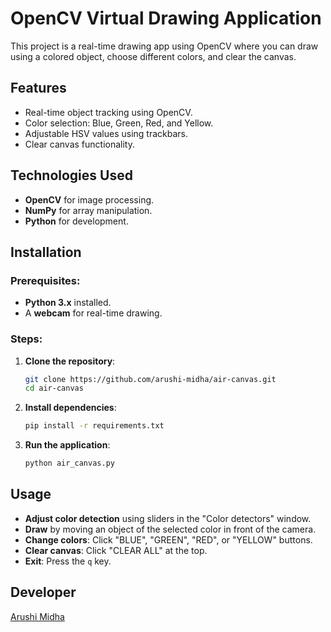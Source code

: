# OpenCV Virtual Drawing Application

This project is a real-time drawing app using OpenCV where you can draw using a colored object, choose different colors, and clear the canvas.

## Features
- Real-time object tracking using OpenCV.
- Color selection: Blue, Green, Red, and Yellow.
- Adjustable HSV values using trackbars.
- Clear canvas functionality.

## Technologies Used
- **OpenCV** for image processing.
- **NumPy** for array manipulation.
- **Python** for development.

## Installation

### Prerequisites:
- **Python 3.x** installed.
- A **webcam** for real-time drawing.

### Steps:
1. **Clone the repository**:
    ```bash
    git clone https://github.com/arushi-midha/air-canvas.git
    cd air-canvas
    ```

2. **Install dependencies**:
    ```bash
    pip install -r requirements.txt
    ```

2. **Run the application**:
    ```bash
    python air_canvas.py
    ```

## Usage

- **Adjust color detection** using sliders in the "Color detectors" window.
- **Draw** by moving an object of the selected color in front of the camera.
- **Change colors**: Click "BLUE", "GREEN", "RED", or "YELLOW" buttons.
- **Clear canvas**: Click "CLEAR ALL" at the top.
- **Exit**: Press the `q` key.

## Developer
[Arushi Midha](https://github.com/arushi-midha)
